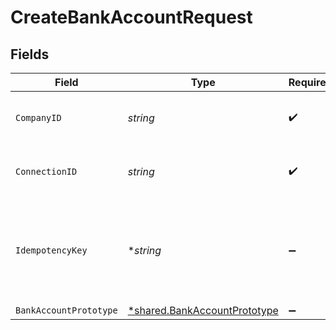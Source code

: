 # CreateBankAccountRequest


## Fields

| Field                                                                              | Type                                                                               | Required                                                                           | Description                                                                        | Example                                                                            |
| ---------------------------------------------------------------------------------- | ---------------------------------------------------------------------------------- | ---------------------------------------------------------------------------------- | ---------------------------------------------------------------------------------- | ---------------------------------------------------------------------------------- |
| `CompanyID`                                                                        | *string*                                                                           | :heavy_check_mark:                                                                 | Unique identifier for a company.                                                   | 8a210b68-6988-11ed-a1eb-0242ac120002                                               |
| `ConnectionID`                                                                     | *string*                                                                           | :heavy_check_mark:                                                                 | Unique identifier for a connection.                                                | 2e9d2c44-f675-40ba-8049-353bfcb5e171                                               |
| `IdempotencyKey`                                                                   | **string*                                                                          | :heavy_minus_sign:                                                                 | A unique identifier to ensure idempotent behaviour for subsequent requests.        |                                                                                    |
| `BankAccountPrototype`                                                             | [*shared.BankAccountPrototype](../../../pkg/models/shared/bankaccountprototype.md) | :heavy_minus_sign:                                                                 | N/A                                                                                |                                                                                    |
